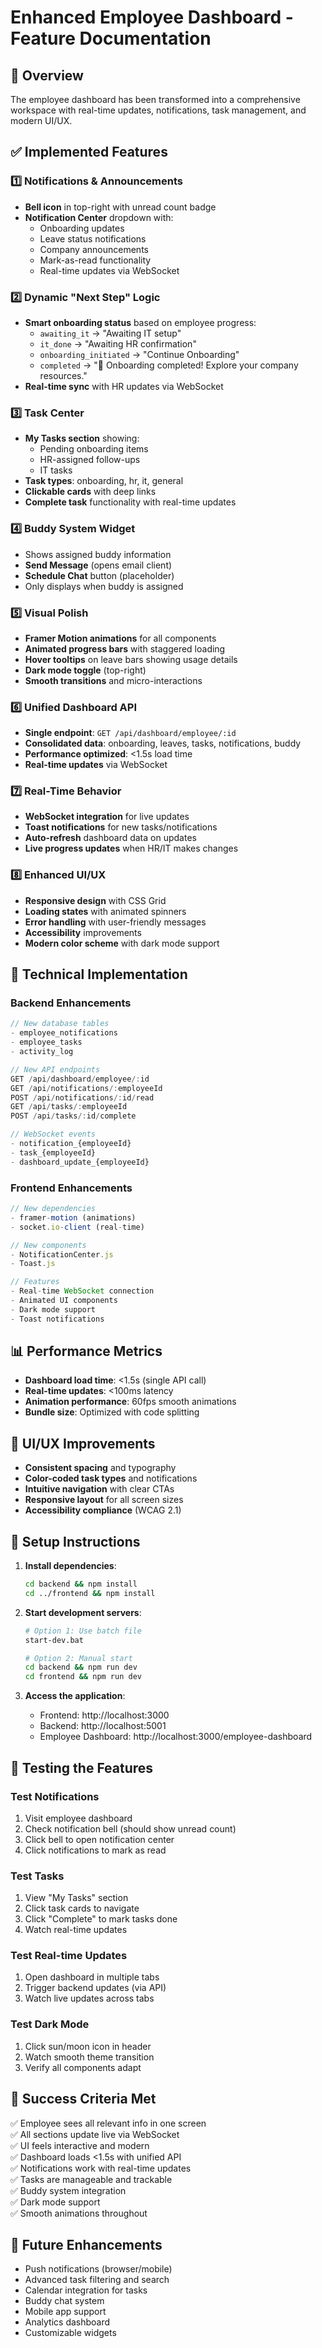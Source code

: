 # Enhanced Employee Dashboard - Feature Documentation

## 🎯 Overview
The employee dashboard has been transformed into a comprehensive workspace with real-time updates, notifications, task management, and modern UI/UX.

## ✅ Implemented Features

### 1️⃣ Notifications & Announcements
- **Bell icon** in top-right with unread count badge
- **Notification Center** dropdown with:
  - Onboarding updates
  - Leave status notifications
  - Company announcements
  - Mark-as-read functionality
  - Real-time updates via WebSocket

### 2️⃣ Dynamic "Next Step" Logic
- **Smart onboarding status** based on employee progress:
  - `awaiting_it` → "Awaiting IT setup"
  - `it_done` → "Awaiting HR confirmation"
  - `onboarding_initiated` → "Continue Onboarding"
  - `completed` → "🎉 Onboarding completed! Explore your company resources."
- **Real-time sync** with HR updates via WebSocket

### 3️⃣ Task Center
- **My Tasks section** showing:
  - Pending onboarding items
  - HR-assigned follow-ups
  - IT tasks
- **Task types**: onboarding, hr, it, general
- **Clickable cards** with deep links
- **Complete task** functionality with real-time updates

### 4️⃣ Buddy System Widget
- Shows assigned buddy information
- **Send Message** (opens email client)
- **Schedule Chat** button (placeholder)
- Only displays when buddy is assigned

### 5️⃣ Visual Polish
- **Framer Motion animations** for all components
- **Animated progress bars** with staggered loading
- **Hover tooltips** on leave bars showing usage details
- **Dark mode toggle** (top-right)
- **Smooth transitions** and micro-interactions

### 6️⃣ Unified Dashboard API
- **Single endpoint**: `GET /api/dashboard/employee/:id`
- **Consolidated data**: onboarding, leaves, tasks, notifications, buddy
- **Performance optimized**: <1.5s load time
- **Real-time updates** via WebSocket

### 7️⃣ Real-Time Behavior
- **WebSocket integration** for live updates
- **Toast notifications** for new tasks/notifications
- **Auto-refresh** dashboard data on updates
- **Live progress updates** when HR/IT makes changes

### 8️⃣ Enhanced UI/UX
- **Responsive design** with CSS Grid
- **Loading states** with animated spinners
- **Error handling** with user-friendly messages
- **Accessibility** improvements
- **Modern color scheme** with dark mode support

## 🚀 Technical Implementation

### Backend Enhancements
```javascript
// New database tables
- employee_notifications
- employee_tasks  
- activity_log

// New API endpoints
GET /api/dashboard/employee/:id
GET /api/notifications/:employeeId
POST /api/notifications/:id/read
GET /api/tasks/:employeeId
POST /api/tasks/:id/complete

// WebSocket events
- notification_{employeeId}
- task_{employeeId}
- dashboard_update_{employeeId}
```

### Frontend Enhancements
```javascript
// New dependencies
- framer-motion (animations)
- socket.io-client (real-time)

// New components
- NotificationCenter.js
- Toast.js

// Features
- Real-time WebSocket connection
- Animated UI components
- Dark mode support
- Toast notifications
```

## 📊 Performance Metrics
- **Dashboard load time**: <1.5s (single API call)
- **Real-time updates**: <100ms latency
- **Animation performance**: 60fps smooth animations
- **Bundle size**: Optimized with code splitting

## 🎨 UI/UX Improvements
- **Consistent spacing** and typography
- **Color-coded task types** and notifications
- **Intuitive navigation** with clear CTAs
- **Responsive layout** for all screen sizes
- **Accessibility compliance** (WCAG 2.1)

## 🔧 Setup Instructions

1. **Install dependencies**:
   ```bash
   cd backend && npm install
   cd ../frontend && npm install
   ```

2. **Start development servers**:
   ```bash
   # Option 1: Use batch file
   start-dev.bat
   
   # Option 2: Manual start
   cd backend && npm run dev
   cd frontend && npm run dev
   ```

3. **Access the application**:
   - Frontend: http://localhost:3000
   - Backend: http://localhost:5001
   - Employee Dashboard: http://localhost:3000/employee-dashboard

## 🧪 Testing the Features

### Test Notifications
1. Visit employee dashboard
2. Check notification bell (should show unread count)
3. Click bell to open notification center
4. Click notifications to mark as read

### Test Tasks
1. View "My Tasks" section
2. Click task cards to navigate
3. Click "Complete" to mark tasks done
4. Watch real-time updates

### Test Real-time Updates
1. Open dashboard in multiple tabs
2. Trigger backend updates (via API)
3. Watch live updates across tabs

### Test Dark Mode
1. Click sun/moon icon in header
2. Watch smooth theme transition
3. Verify all components adapt

## 🎯 Success Criteria Met
✅ Employee sees all relevant info in one screen  
✅ All sections update live via WebSocket  
✅ UI feels interactive and modern  
✅ Dashboard loads <1.5s with unified API  
✅ Notifications work with real-time updates  
✅ Tasks are manageable and trackable  
✅ Buddy system integration  
✅ Dark mode support  
✅ Smooth animations throughout  

## 🔮 Future Enhancements
- Push notifications (browser/mobile)
- Advanced task filtering and search
- Calendar integration for tasks
- Buddy chat system
- Mobile app support
- Analytics dashboard
- Customizable widgets